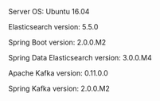 Server OS: Ubuntu 16.04

Elasticsearch version: 5.5.0

Spring Boot version: 2.0.0.M2

Spring Data Elasticsearch version: 3.0.0.M4

Apache Kafka version: 0.11.0.0

Spring Kafka version: 2.0.0.M2